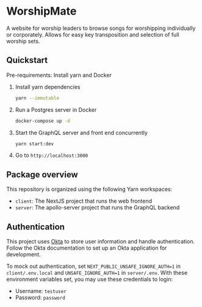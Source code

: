 # WorshipMate

A website for worship leaders to browse songs for worshipping individually or
corporately. Allows for easy key transposition and selection of full worship
sets.

## Quickstart

Pre-requirements: Install yarn and Docker

1. Install yarn dependencies

   ```bash
   yarn --immutable
   ```

1. Run a Postgres server in Docker

   ```bash
   docker-compose up -d
   ```

1. Start the GraphQL server and front end concurrently

   ```bash
   yarn start:dev
   ```

1. Go to `http://localhost:3000`

## Package overview

This repository is organized using the following Yarn workspaces:

- `client`: The NextJS project that runs the web frontend
- `server`: The apollo-server project that runs the GraphQL backend

## Authentication

This project uses [Okta](https://developer.okta.com/) to store user information
and handle authentication. Follow the Okta documentation to set up an Okta
application for development.

To mock out authentication, set `NEXT_PUBLIC_UNSAFE_IGNORE_AUTH=1` in
`client/.env.local` and `UNSAFE_IGNORE_AUTH=1` in `server/.env`. With these
environment variables set, you may use these credentials to login:

* Username: `testuser`
* Password: `password`
